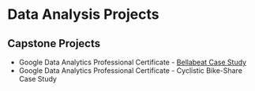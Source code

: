 # Data Analysis Projects
## Capstone Projects
* Google Data Analytics Professional Certificate - [Bellabeat Case Study](https://github.com/Vimala242/DataAnalysis_Projects/tree/main/Bellabeat%20Case%20Study)
*  Google Data Analytics Professional Certificate - Cyclistic Bike-Share Case Study
